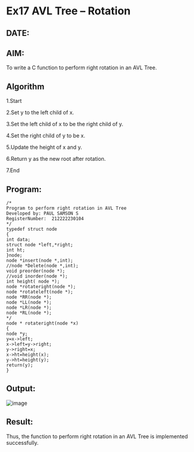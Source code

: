 # Ex17 AVL Tree – Rotation
## DATE:
## AIM:
To write a C function to perform right rotation in an AVL Tree.

## Algorithm
1.Start

2.Set y to the left child of x.

3.Set the left child of x to be the right child of y.

4.Set the right child of y to be x.

5.Update the height of x and y.

6.Return y as the new root after rotation.

7.End
## Program:
```
/*
Program to perform right rotation in AVL Tree
Developed by: PAUL SAMSON S
RegisterNumber:  212222230104
*/
typedef struct node 
{ 
int data; 
struct node *left,*right; 
int ht; 
}node; 
node *insert(node *,int); 
//node *Delete(node *,int); 
void preorder(node *); 
//void inorder(node *); 
int height( node *); 
node *rotateright(node *); 
node *rotateleft(node *); 
node *RR(node *); 
node *LL(node *); 
node *LR(node *); 
node *RL(node *); 
*/ 
node * rotateright(node *x) 
{ 
node *y; 
y=x->left; 
x->left=y->right; 
y->right=x; 
x->ht=height(x); 
y->ht=height(y); 
return(y); 
}
```

## Output:

![image](https://github.com/user-attachments/assets/db4dbfad-c818-409e-8c0d-a0cf5474209c)


## Result:
Thus, the function to perform right rotation in an AVL Tree is implemented successfully.
